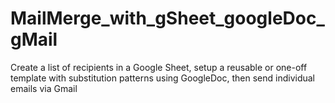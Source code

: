 # MailMerge_with_gSheet_googleDoc_gMail
Create a list of recipients in a Google Sheet, setup a reusable or one-off template with substitution patterns using GoogleDoc, then send individual emails via Gmail
